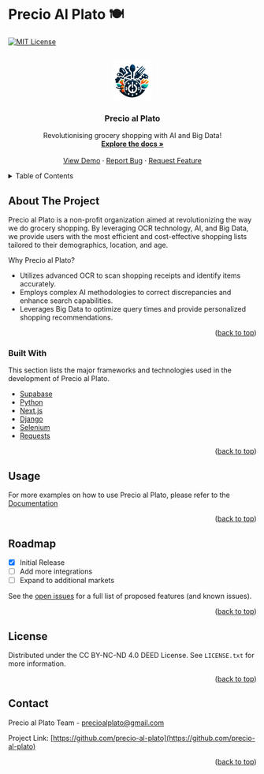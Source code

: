 # Precio Al Plato 🍽️

<!-- Precio al Plato README -->

<!-- PROJECT SHIELDS 
[![Contributors][contributors-shield]][contributors-url]
[![Forks][forks-shield]][forks-url]
[![Stargazers][stars-shield]][stars-url]
[![Issues][issues-shield]][issues-url] -->
[![MIT License][license-shield]][license-url]


<!-- PROJECT LOGO -->
<br />
<div align="center">
  <a href="https://github.com/precio-al-plato">
    <img src="images/logo.png" alt="Logo" width="80" height="80">
  </a>

  <h3 align="center">Precio al Plato</h3>

  <p align="center">
    Revolutionising grocery shopping with AI and Big Data!
    <br />
    <a href="https://github.com/precio-al-plato"><strong>Explore the docs »</strong></a>
    <br />
    <br />
    <a href="https://github.com/precio-al-plato">View Demo</a>
    ·
    <a href="https://github.com/precio-al-plato/issues">Report Bug</a>
    ·
    <a href="https://github.com/precio-al-plato/issues">Request Feature</a>
  </p>
</div>


<!-- TABLE OF CONTENTS -->
<details>
  <summary>Table of Contents</summary>
  <ol>
    <li>
      <a href="#about-the-project">About The Project</a>
      <ul>
        <li><a href="#built-with">Built With</a></li>
      </ul>
    </li>
    <li><a href="#getting-started">Getting Started</a></li>
    <li><a href="#usage">Usage</a></li>
    <li><a href="#roadmap">Roadmap</a></li>
    <li><a href="#license">License</a></li>
    <li><a href="#contact">Contact</a></li>
    <li><a href="#acknowledgments">Acknowledgments</a></li>
  </ol>
</details>


<!-- ABOUT THE PROJECT -->
## About The Project

Precio al Plato is a non-profit organization aimed at revolutionizing the way we do grocery shopping. By leveraging OCR technology, AI, and Big Data, we provide users with the most efficient and cost-effective shopping lists tailored to their demographics, location, and age.

Why Precio al Plato?
* Utilizes advanced OCR to scan shopping receipts and identify items accurately.
* Employs complex AI methodologies to correct discrepancies and enhance search capabilities.
* Leverages Big Data to optimize query times and provide personalized shopping recommendations.

<p align="right">(<a href="#readme-top">back to top</a>)</p>


### Built With

This section lists the major frameworks and technologies used in the development of Precio al Plato.

* [Supabase](https://supabase.io/)
* [Python](https://www.python.org/)
* [Next.js](https://nextjs.org/)
* [Django](https://www.djangoproject.com/)
* [Selenium](https://www.selenium.dev/)
* [Requests](https://docs.python-requests.org/)

<p align="right">(<a href="#readme-top">back to top</a>)</p>



<!-- USAGE EXAMPLES -->
## Usage

For more examples on how to use Precio al Plato, please refer to the [Documentation](https://github.com/precio-al-plato/precio-al-plato)

<p align="right">(<a href="#readme-top">back to top</a>)</p>


<!-- ROADMAP -->
## Roadmap

- [x] Initial Release
- [ ] Add more integrations
- [ ] Expand to additional markets

See the [open issues](https://github.com/precio-al-plato/precio-al-plato/issues) for a full list of proposed features (and known issues).

<p align="right">(<a href="#readme-top">back to top</a>)</p>


<!-- LICENSE -->
## License

Distributed under the CC BY-NC-ND 4.0 DEED License. See `LICENSE.txt` for more information.

<p align="right">(<a href="#readme-top">back to top</a>)</p>


<!-- CONTACT -->
## Contact

Precio al Plato Team - precioalplato@gmail.com

Project Link: [https://github.com/precio-al-plato](https://github.com/precio-al-plato)

<p align="right">(<a href="#readme-top">back to top</a>)</p>


<!-- MARKDOWN LINKS & IMAGES -->
[contributors-shield]: https://img.shields.io/github/contributors/precio-al-plato/precio-al-plato.svg?style=for-the-badge
[contributors-url]: https://github.com/precio-al-plato/precio-al-plato/graphs/contributors
[forks-shield]: https://img.shields.io/github/forks/precio-al-plato/precio-al-plato.svg?style=for-the-badge
[forks-url]: https://github.com/precio-al-plato/precio-al-plato/network/members
[stars-shield]: https://img.shields.io/github/stars/precio-al-plato/precio-al-plato.svg?style=for-the-badge
[stars-url]: https://github.com/precio-al-plato/stargazers
[issues-shield]: https://img.shields.io/github/issues/precio-al-plato/precio-al-plato.svg?style=for-the-badge
[issues-url]: https://github.com/precio-al-plato/precio-al-plato/issues
[license-shield]: https://img.shields.io/github/license/precio-al-plato/precio-al-plato.svg?style=for-the-badge
[license-url]: https://github.com/precio-al-plato/.github/tree/main/profile/LICENSE.txt

